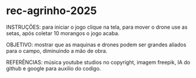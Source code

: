 # rec-agrinho-2025
INSTRUÇÕES: para iniciar o jogo clique na tela, para mover o drone use as setas, após coletar 10 morangos o jogo acaba.

OBJETIVO: mostrar que as maquinas e drones podem ser grandes aliados para o campo, diminuindo a mão de obra.

REFERÊNCIAS: música youtube studios no copyright, imagem freepik, IA do github e google para auxilio do codigo.
